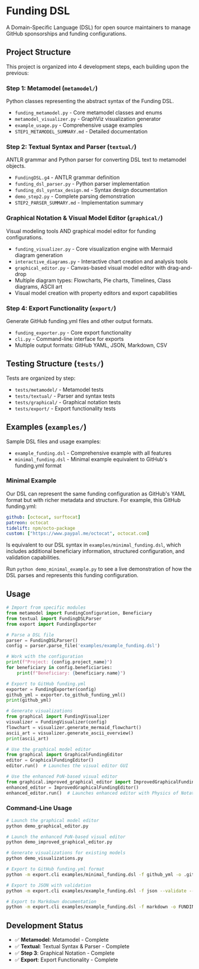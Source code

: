 # Funding DSL

A Domain-Specific Language (DSL) for open source maintainers to manage GitHub sponsorships and funding configurations.

## Project Structure

This project is organized into 4 development steps, each building upon the previous:

### Step 1: Metamodel (`metamodel/`)
Python classes representing the abstract syntax of the Funding DSL.
- `funding_metamodel.py` - Core metamodel classes and enums
- `metamodel_visualizer.py` - GraphViz visualization generator
- `example_usage.py` - Comprehensive usage examples
- `STEP1_METAMODEL_SUMMARY.md` - Detailed documentation

### Step 2: Textual Syntax and Parser (`textual/`)
ANTLR grammar and Python parser for converting DSL text to metamodel objects.
- `FundingDSL.g4` - ANTLR grammar definition
- `funding_dsl_parser.py` - Python parser implementation
- `funding_dsl_syntax_design.md` - Syntax design documentation
- `demo_step2.py` - Complete parsing demonstration
- `STEP2_PARSER_SUMMARY.md` - Implementation summary

### Graphical Notation & Visual Model Editor (`graphical/`)
Visual modeling tools AND graphical model editor for funding configurations.
- `funding_visualizer.py` - Core visualization engine with Mermaid diagram generation
- `interactive_diagrams.py` - Interactive chart creation and analysis tools
- `graphical_editor.py` - Canvas-based visual model editor with drag-and-drop
- Multiple diagram types: Flowcharts, Pie charts, Timelines, Class diagrams, ASCII art
- Visual model creation with property editors and export capabilities

### Step 4: Export Functionality (`export/`)
Generate GitHub funding.yml files and other output formats.
- `funding_exporter.py` - Core export functionality
- `cli.py` - Command-line interface for exports
- Multiple output formats: GitHub YAML, JSON, Markdown, CSV

## Testing Structure (`tests/`)

Tests are organized by step:
- `tests/metamodel/` - Metamodel tests
- `tests/textual/` - Parser and syntax tests
- `tests/graphical/` - Graphical notation tests
- `tests/export/` - Export functionality tests

## Examples (`examples/`)

Sample DSL files and usage examples:

- `example_funding.dsl` - Comprehensive example with all features
- `minimal_funding.dsl` - Minimal example equivalent to GitHub's funding.yml format

### Minimal Example

Our DSL can represent the same funding configuration as GitHub's YAML format but with richer metadata and structure. For example, this GitHub funding.yml:

```yaml
github: [octocat, surftocat]
patreon: octocat
tidelift: npm/octo-package
custom: ["https://www.paypal.me/octocat", octocat.com]
```

Is equivalent to our DSL syntax in `examples/minimal_funding.dsl`, which includes additional beneficiary information, structured configuration, and validation capabilities.

Run `python demo_minimal_example.py` to see a live demonstration of how the DSL parses and represents this funding configuration.

## Usage

```python
# Import from specific modules
from metamodel import FundingConfiguration, Beneficiary
from textual import FundingDSLParser
from export import FundingExporter

# Parse a DSL file
parser = FundingDSLParser()
config = parser.parse_file('examples/example_funding.dsl')

# Work with the configuration
print(f"Project: {config.project_name}")
for beneficiary in config.beneficiaries:
    print(f"Beneficiary: {beneficiary.name}")

# Export to GitHub funding.yml
exporter = FundingExporter(config)
github_yml = exporter.to_github_funding_yml()
print(github_yml)

# Generate visualizations
from graphical import FundingVisualizer
visualizer = FundingVisualizer(config)
flowchart = visualizer.generate_mermaid_flowchart()
ascii_art = visualizer.generate_ascii_overview()
print(ascii_art)

# Use the graphical model editor
from graphical import GraphicalFundingEditor
editor = GraphicalFundingEditor()
editor.run()  # Launches the visual editor GUI

# Use the enhanced PoN-based visual editor
from graphical.improved_graphical_editor import ImprovedGraphicalFundingEditor
enhanced_editor = ImprovedGraphicalFundingEditor()
enhanced_editor.run()  # Launches enhanced editor with Physics of Notations principles
```

### Command-Line Usage

```bash
# Launch the graphical model editor
python demo_graphical_editor.py

# Launch the enhanced PoN-based visual editor
python demo_improved_graphical_editor.py

# Generate visualizations for existing models
python demo_visualizations.py

# Export to GitHub funding.yml format
python -m export.cli examples/minimal_funding.dsl -f github_yml -o .github/FUNDING.yml

# Export to JSON with validation
python -m export.cli examples/example_funding.dsl -f json --validate --verbose

# Export to Markdown documentation
python -m export.cli examples/example_funding.dsl -f markdown -o FUNDING.md
```

## Development Status

- ✅ **Metamodel**: Metamodel - Complete
- ✅ **Textual**: Textual Syntax & Parser - Complete  
- ✅ **Step 3**: Graphical Notation - Complete
- ✅ **Export**: Export Functionality - Complete
